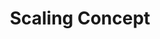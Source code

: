 ---
layout: page
title: Scaling Concept
description: "We use pretrained text-guided diffusion models
to scale up/down concepts in image/audio."
img: assets/img/publication_preview/scalingconcept_demo.png
redirect: https://wikichao.github.io/ScalingConcept/
importance: 3
category: work
---